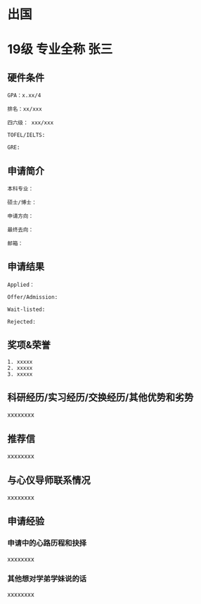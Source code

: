 # 出国

# 19级 专业全称 张三 

## 硬件条件

    GPA：x.xx/4

    排名：xx/xxx

    四六级： xxx/xxx

    TOFEL/IELTS:

    GRE:

## 申请简介

    本科专业：

    硕士/博士：

    申请方向：

    最终去向：

    邮箱：

## 申请结果

    Applied：

    Offer/Admission:

    Wait-listed:

    Rejected:

## 奖项&荣誉

    1. xxxxx
    2. xxxxx
    3. xxxxx

## 科研经历/实习经历/交换经历/其他优势和劣势

xxxxxxxx

## 推荐信

xxxxxxxx

## 与心仪导师联系情况

xxxxxxxx

## 申请经验

### 申请中的心路历程和抉择

xxxxxxxx

### 其他想对学弟学妹说的话

xxxxxxxx






